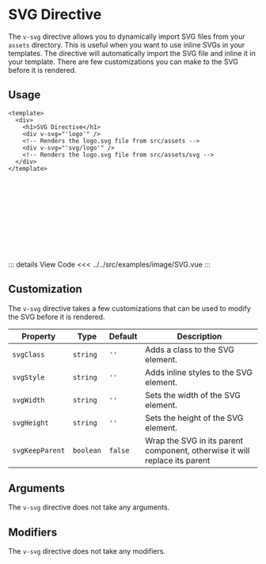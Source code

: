 <script setup> 
import SVG from "../../src/examples/image/SVG.vue"
</script>

# SVG Directive

The `v-svg` directive allows you to dynamically import SVG files from your `assets` directory. This is useful when you want to use inline SVGs in your templates. The directive will automatically import the SVG file and inline it in your template. There are few customizations you can make to the SVG before it is rendered.

## Usage

```vue
<template>
  <div>
    <h1>SVG Directive</h1>
    <div v-svg="'logo'" />
    <!-- Renders the logo.svg file from src/assets -->
    <div v-svg="'svg/logo'" />
    <!-- Renders the logo.svg file from src/assets/svg -->
  </div>
</template>
```

<SVG/>

::: details View Code
<<< ../../src/examples/image/SVG.vue
:::

## Customization

The `v-svg` directive takes a few customizations that can be used to modify the SVG before it is rendered.

| Property        | Type      | Default | Description                                                                |
| --------------- | --------- | ------- | -------------------------------------------------------------------------- |
| `svgClass`      | `string`  | `''`    | Adds a class to the SVG element.                                           |
| `svgStyle`      | `string`  | `''`    | Adds inline styles to the SVG element.                                     |
| `svgWidth`      | `string`  | `''`    | Sets the width of the SVG element.                                         |
| `svgHeight`     | `string`  | `''`    | Sets the height of the SVG element.                                        |
| `svgKeepParent` | `boolean` | `false` | Wrap the SVG in its parent component, otherwise it will replace its parent |

## Arguments

The `v-svg` directive does not take any arguments.

## Modifiers

The `v-svg` directive does not take any modifiers.
